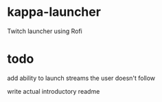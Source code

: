 # kappa-launcher
Twitch launcher using Rofi

# todo

add ability to launch streams the user doesn't follow

write actual introductory readme
